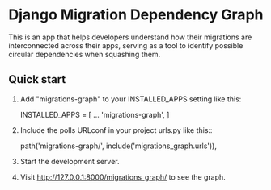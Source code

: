 # Django Migration Dependency Graph
This is an app that helps developers understand how their migrations are interconnected across their apps, serving as a tool to identify possible circular dependencies when squashing them.

## Quick start

1. Add "migrations-graph" to your INSTALLED_APPS setting like this:


    INSTALLED_APPS = [
        ...
        'migrations-graph',
    ]


2. Include the polls URLconf in your project urls.py like this::


    path('migrations-graph/', include('migrations_graph.urls')),


3. Start the development server.

4. Visit http://127.0.0.1:8000/migrations_graph/ to see the graph.
